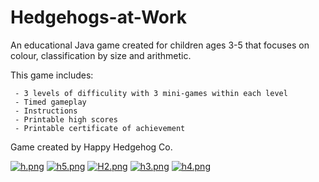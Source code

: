 # Hedgehogs-at-Work
An educational Java game created for children ages 3-5 that focuses on colour, classification by size and arithmetic.
<p>This game includes:</p>

     - 3 levels of difficulity with 3 mini-games within each level
     - Timed gameplay
     - Instructions
     - Printable high scores
     - Printable certificate of achievement
     
Game created by Happy Hedgehog Co.

[![h.png](https://s18.postimg.org/4gzt8d0e1/image.png)](https://postimg.org/image/upaxxqkhh/)
[![h5.png](https://s21.postimg.org/3z2hqse87/image.png)](https://postimg.org/image/oj7bp9tz7/)
[![H2.png](https://s9.postimg.org/wud4np4m7/image.png)](https://postimg.org/image/bxgwj16l7/)
[![h3.png](https://s11.postimg.org/rhp3p0okj/image.png)](https://postimg.org/image/k1pu380v3/)
[![h4.png](https://s9.postimg.org/5nd9kaq27/image.png)](https://postimg.org/image/72eu90r57/)
